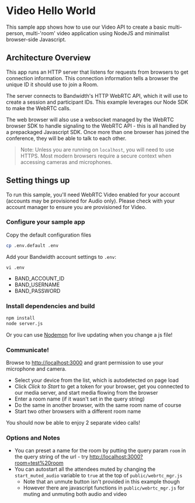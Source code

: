 # Video Hello World

This sample app shows how to use our Video API to create a basic multi-person, multi-'room' video application using NodeJS and minimalist browser-side Javascript.

## Architecture Overview

This app runs an HTTP server that listens for requests from browsers to get connection information. This connection information tells a browser the unique ID it should use to join a Room.

The server connects to Bandwidth's HTTP WebRTC API, which it will use to create a session and participant IDs. This example leverages our Node SDK to make the WebRTC calls.

The web browser will also use a websocket managed by the WebRTC browser SDK to handle signaling to the WebRTC API - this is all handled by a prepackaged Javascript SDK. Once more than one browser has joined the conference, they will be able to talk to each other.

> Note: Unless you are running on `localhost`, you will need to use HTTPS. Most modern browsers require a secure context when accessing cameras and microphones.

## Setting things up

To run this sample, you'll need WebRTC Video enabled for your account (accounts may be provisioned for Audio only). Please check with your account manager to ensure you are provisioned for Video.

### Configure your sample app

Copy the default configuration files

```bash
cp .env.default .env
```

Add your Bandwidth account settings to `.env`:

```
vi .env
```

- BAND_ACCOUNT_ID
- BAND_USERNAME
- BAND_PASSWORD

### Install dependencies and build

```bash
npm install
node server.js
```

Or you can use [Nodemon](https://www.npmjs.com/package/nodemon) for live updating when you change a js file!

### Communicate!

Browse to [http://localhost:3000](http://localhost:3000) and grant permission to use your microphone and camera.

- Select your device from the list, which is autodetected on page load
- Click _Click to Start_ to get a token for your browser, get you connected to our media server, and start media flowing from the browser
- Enter a room name (if it wasn't set in the query string)
- Do the same in another browser, with the same room name of course
- Start two other browsers with a different room name

You should now be able to enjoy 2 separate video calls!

### Options and Notes

- You can preset a name for the room by putting the query param `room` in the query string of the url - try [http://localhost:3000?room=test%20room](http://localhost:3000?room=test%20room)
- You can autostart all the attendees muted by changing the `start_muted_audio` variable to `true` at the top of `public/webrtc_mgr.js`
  - Note that an unmute button isn't provided in this example though
  - However there are javascript functions in `public/webrtc_mgr.js` for muting and unmuting both audio and video
